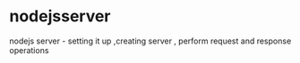 # nodejsserver
nodejs server - setting it up ,creating server , perform request and response operations
